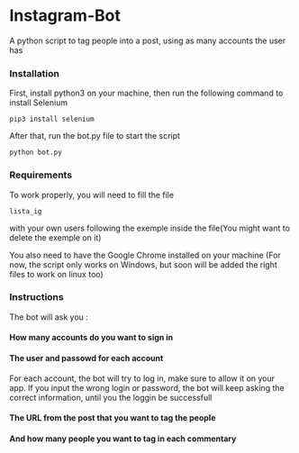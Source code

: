 # Instagram-Bot
A python script to tag people into a post, using as many accounts the user has

### Installation
First, install python3 on your machine, then run the following command to install Selenium
```
pip3 install selenium
```

After that, run the bot.py file to start the script
```
python bot.py
```

### Requirements
To work properly, you will need to fill the file 
```
lista_ig
```
with your own users following the exemple inside the file(You might want to delete the exemple on it)

You also need to have the Google Chrome installed on your machine
(For now, the script only works on Windows, but soon will be added the right files to work on linux too)



### Instructions
The bot will ask you :
#### How many accounts do you want to sign in
#### The user and passowd for each account
For each account, the bot will try to log in, make sure to allow it on your app. If you input the wrong login or password, the bot will keep asking the correct information, until you the loggin be successfull
#### The URL from the post that you want to tag the people
#### And how many people you want to tag in each commentary


